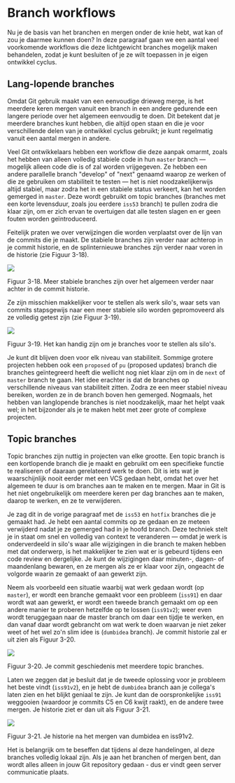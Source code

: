 # Branch workflows

Nu je de basis van het branchen en mergen onder de knie hebt, wat kan of zou je daarmee kunnen doen? In deze paragraaf gaan we een aantal veel voorkomende workflows die deze lichtgewicht branches mogelijk maken behandelen, zodat je kunt besluiten of je ze wilt toepassen in je eigen ontwikkel cyclus.

## Lang-lopende branches

Omdat Git gebruik maakt van een eenvoudige drieweg merge, is het meerdere keren mergen vanuit een branch in een andere gedurende een langere periode over het algemeen eenvoudig te doen. Dit betekent dat je meerdere branches kunt hebben, die altijd open staan en die je voor verschillende delen van je ontwikkel cyclus gebruikt; je kunt regelmatig vanuit een aantal mergen in andere.

Veel Git ontwikkelaars hebben een workflow die deze aanpak omarmt, zoals het hebben van alleen volledig stabiele code in hun `master` branch — mogelijk alleen code die is of zal worden vrijgegeven. Ze hebben een andere parallelle branch "develop" of "next" genaamd waarop ze werken of die ze gebruiken om stabiliteit te testen — het is niet noodzakelijkerwijs altijd stabiel, maar zodra het in een stabiele status verkeert, kan het worden gemerged in `master`. Deze wordt gebruikt om topic branches (branches met een korte levensduur, zoals jou eerdere `iss53` branch) te pullen zodra die klaar zijn, om er zich ervan te overtuigen dat alle testen slagen en er geen fouten worden geïntroduceerd.

Feitelijk praten we over verwijzingen die worden verplaatst over de lijn van de commits die je maakt. De stabiele branches zijn verder naar achterop in je commit historie, en de splinternieuwe branches zijn verder naar voren in de historie (zie Figuur 3-18).


![](http://git-scm.com/figures/18333fig0318-tn.png)

Figuur 3-18. Meer stabiele branches zijn over het algemeen verder naar achter in de commit historie.

Ze zijn misschien makkelijker voor te stellen als werk silo's, waar sets van commits stapsgewijs naar een meer stabiele silo worden gepromoveerd als ze volledig getest zijn (zie Figuur 3-19).


![](http://git-scm.com/figures/18333fig0319-tn.png)

Figuur 3-19. Het kan handig zijn om je branches voor te stellen als silo's.

Je kunt dit blijven doen voor elk niveau van stabiliteit. Sommige grotere projecten hebben ook een `proposed` of `pu` (proposed updates) branch die branches geïntegreerd heeft die wellicht nog niet klaar zijn om in de `next` of `master` branch te gaan. Het idee erachter is dat de branches op verschillende niveaus van stabiliteit zitten. Zodra ze een meer stabiel niveau bereiken, worden ze in de branch boven hen gemerged.
Nogmaals, het hebben van langlopende branches is niet noodzakelijk, maar het helpt vaak wel; in het bijzonder als je te maken hebt met zeer grote of complexe projecten.

## Topic branches

Topic branches zijn nuttig in projecten van elke grootte. Een topic branch is een kortlopende branch die je maakt en gebruikt om een specifieke functie te realiseren of daaraan gerelateerd werk te doen. Dit is iets wat je waarschijnlijk nooit eerder met een VCS gedaan hebt, omdat het over het algemeen te duur is om branches aan te maken en te mergen. Maar in Git is het niet ongebruikelijk om meerdere keren per dag branches aan te maken, daarop te werken, en ze te verwijderen.

Je zag dit in de vorige paragraaf met de `iss53` en `hotfix` branches die je gemaakt had. Je hebt een aantal commits op ze gedaan en ze meteen verwijderd nadat je ze gemerged had in je hoofd branch. Deze techniek stelt je in staat om snel en volledig van context te veranderen — omdat je werk is onderverdeeld in silo's waar alle wijzigingen in die branch te maken hebben met dat onderwerp, is het makkelijker te zien wat er is gebeurd tijdens een code review en dergelijke. Je kunt de wijzigingen daar minuten-, dagen- of maandenlang bewaren, en ze mergen als ze er klaar voor zijn, ongeacht de volgorde waarin ze gemaakt of aan gewerkt zijn.

Neem als voorbeeld een situatie waarbij wat werk gedaan wordt (op `master`), er wordt een branche gemaakt voor een probleem (`iss91`) en daar wordt wat aan gewerkt, er wordt een tweede branch gemaakt om op een andere manier te proberen hetzelfde op te lossen (`iss91v2`); weer even wordt teruggegaan naar de master branch om daar een tijdje te werken, en dan vanaf daar wordt gebrancht om wat werk te doen waarvan je niet zeker weet of het wel zo'n slim idee is (`dumbidea` branch). Je commit historie zal er uit zien als Figuur 3-20.


![](http://git-scm.com/figures/18333fig0320-tn.png)

Figuur 3-20. Je commit geschiedenis met meerdere topic branches.

Laten we zeggen dat je besluit dat je de tweede oplossing voor je probleem het beste vindt (`iss91v2`), en je hebt de `dumbidea` branch aan je collega's laten zien en het blijkt geniaal te zijn. Je kunt dan de oorspronkelijke `iss91` weggooien (waardoor je commits C5 en C6 kwijt raakt), en de andere twee mergen. Je historie ziet er dan uit als Figuur 3-21.


![](http://git-scm.com/figures/18333fig0321-tn.png)

Figuur 3-21. Je historie na het mergen van dumbidea en iss91v2.

Het is belangrijk om te beseffen dat tijdens al deze handelingen, al deze branches volledig lokaal zijn. Als je aan het branchen of mergen bent, dan wordt alles alleen in jouw Git repository gedaan - dus er vindt geen server communicatie plaats.
